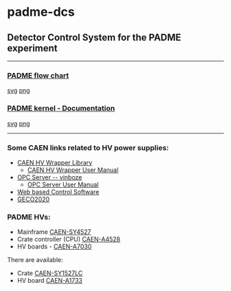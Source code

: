 # padme-dcs
## Detector Control System for the PADME experiment

--------------------------------------
### [PADME flow chart](http://www.lnf.infn.it/~georgiev/padme-kernel.svg)
[svg](http://www.lnf.infn.it/~georgiev/padme-flowchart.svg) [png](http://www.lnf.infn.it/~georgiev/padme-flowchart.png)

### [PADME kernel - Documentation](https://github.com/PADME-Experiment/padme-dcs/blob/georgievgeorgi-patch-1/kernel/README.md)
[svg](http://www.lnf.infn.it/~georgiev/padme-kernel.svg) [png](http://www.lnf.infn.it/~georgiev/padme-kernel.png)

--------------------------------------

### Some CAEN links related to HV power supplies:
- [CAEN HV Wrapper Library](http://www.caen.it/jsp/Template2/CaenProd.jsp?parent=42&idmod=835)
  - [CAEN HV Wrapper User Manual](http://www.caen.it/servlet/checkCaenManualFile?Id=12609)
- [OPC Server -- vinboze](http://www.caen.it/jsp/Template2/CaenProd.jsp?parent=42&idmod=862)
  - [OPC Server User Manual](http://www.caen.it/servlet/checkCaenManualFile?Id=10487)
- [Web based Control Software](http://www.caen.it/jsp/Template2/CaenProd.jsp?parent=42&idmod=843)
- [GECO2020](http://www.caen.it/jsp/Template2/CaenProd.jsp?parent=42&idmod=833)

### PADME HVs:
- Mainframe [CAEN-SY4527]
- Crate controller (CPU) [CAEN-A4528]
- HV boards - [CAEN-A7030]

There are available:
- Crate [CAEN-SY1527LC]
- HV board [CAEN-A1733]


[CAEN-SY4527]: http://www.caen.it/jsp/Template2/CaenProd.jsp?idmod=752&parent=20
[CAEN-A4528]: http://www.caen.it/jsp/Template2/CaenProd.jsp?idmod=811&parent=20
[CAEN-A7030]: http://www.caen.it/jsp/Template2/CaenProd.jsp?idmod=944&parent=20


[CAEN-SY1527LC]: http://www.caen.it/jsp/Template2/CaenProd.jsp?idmod=491&parent=20
[CAEN-A1733]: http://www.caen.it/jsp/Template2/CaenProd.jsp?parent=20&idmod=174

